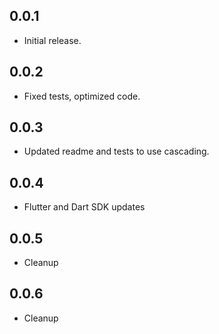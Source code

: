 ## 0.0.1

* Initial release.

## 0.0.2

* Fixed tests, optimized code.

## 0.0.3

* Updated readme and tests to use cascading.

## 0.0.4

* Flutter and Dart SDK updates

## 0.0.5

* Cleanup

## 0.0.6

* Cleanup
